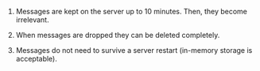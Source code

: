 1. Messages are kept on the server up to 10 minutes. Then, they become irrelevant. 
   
2. When messages are dropped they can be deleted completely. 
   
3. Messages do not need to survive a server restart (in-memory storage is acceptable).